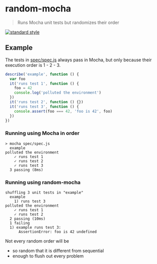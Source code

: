 # random-mocha

> Runs Mocha unit tests but randomizes their order

[![standard style](https://img.shields.io/badge/code%20style-standard-brightgreen.svg)](http://standardjs.com/)

## Example

The tests in [spec/spec.js](spec/spec.js) always pass in Mocha, 
but only because their execution order is 1 - 2 - 3.

```js
describe('example', function () {
  var foo
  it('runs test 1', function () {
    foo = 42
    console.log('polluted the environment')
  })
  it('runs test 2', function () {})
  it('runs test 3', function () {
    console.assert(foo === 42, 'foo is 42', foo)
  })
})
```

### Running using Mocha in order

    > mocha spec/spec.js
      example
    polluted the environment
        ✓ runs test 1
        ✓ runs test 2
        ✓ runs test 3
      3 passing (8ms)

### Running using random-mocha

    shuffling 3 unit tests in "example"
      example
        1) runs test 3
    polluted the environment
        ✓ runs test 1
        ✓ runs test 2
      2 passing (10ms)
      1 failing
      1) example runs test 3:
          AssertionError: foo is 42 undefined

Not every random order will be

- so random that it is different from sequential
- enough to flush out every problem


